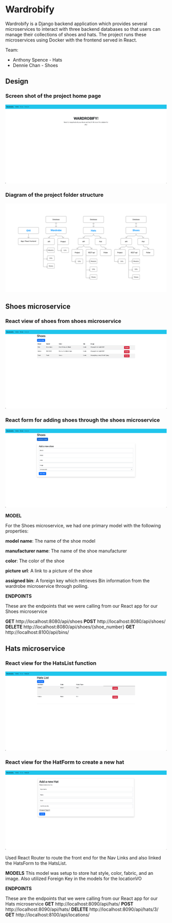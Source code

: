 # Wardrobify

Wardrobify is a Django backend application which provides several microservices to interact with three backend databases so that users can manage their collections of shoes and hats.  The project runs these microservices using Docker with the frontend served in React.

Team:

* Anthony Spence - Hats
* Dennie Chan - Shoes

## Design

### Screen shot of the project home page
![](images/Wardrobify.png)

### Diagram of the project folder structure
![](images/Microservice_diagram.png)

## Shoes microservice

### React view of shoes from shoes microservice
![](images/Shoe-list.png)

### React form for adding shoes through the shoes microservice
![](images/Shoe-form.png)

**MODEL**

For the Shoes microservice, we had one primary model with the following properties:

**model name**: The name of the shoe model

**manufacturer name**: The name of the shoe manufacturer

**color**: The color of the shoe

**picture url**: A link to a picture of the shoe

**assigned bin**: A foreign key which retrieves Bin information from the wardrobe microservice through polling.

**ENDPOINTS**

These are the endpoints that we were calling from our React app for our Shoes microservice

**GET** http://localhost:8080/api/shoes
**POST** http://localhost:8080/api/shoes/
**DELETE** http://localhost:8080/api/shoes/{shoe_number}
**GET** http://localhost:8100/api/bins/

## Hats microservice

### React view for the HatsList function
![](images/Hat-list.png)

### React view for the HatForm to create a new hat
![](images/Hat-form.png)

Used React Router to route the front end for the Nav Links and also linked the HatsForm to the HatsList.


**MODELS**
This model was setup to store hat style, color, fabric, and an image. Also utilized
Foreign Key in the models for the locationVO


**ENDPOINTS**

These are the endpoints that we were calling from our React app for our Hats microservice
**GET** http://localhost:8090/api/hats/
**POST** http://localhost:8090/api/hats/
**DELETE** http://localhost:8090/api/hats/3/
**GET** http://localhost:8100/api/locations/